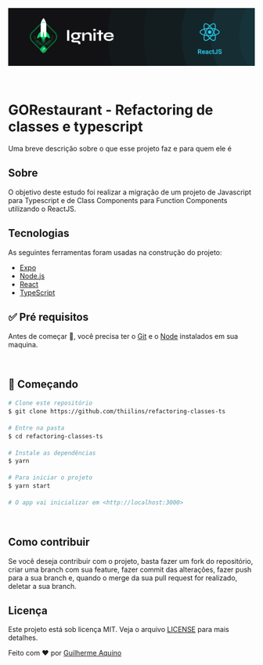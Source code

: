 <div align="center" id="top"> 
  <img src="./.github/ignite.png" alt="Refactoring de classes e typescript" />

  &#xa0;

</div>


# GORestaurant - Refactoring de classes e typescript


Uma breve descrição sobre o que esse projeto faz e para quem ele é


## Sobre 

O objetivo deste estudo foi realizar a migração de um projeto de Javascript para Typescript e de Class Components para Function Components utilizando o ReactJS.

## Tecnologias

As seguintes ferramentas foram usadas na construção do projeto:

- [Expo](https://expo.io/)
- [Node.js](https://nodejs.org/en/)
- [React](https://pt-br.reactjs.org/)
- [TypeScript](https://www.typescriptlang.org/)

## :white_check_mark: Pré requisitos ##

Antes de começar :checkered_flag:, você precisa ter o [Git](https://git-scm.com) e o [Node](https://nodejs.org/en/) instalados em sua maquina.

 &#xa0; 

## :checkered_flag: Começando ##

```bash
# Clone este repositório
$ git clone https://github.com/thiilins/refactoring-classes-ts

# Entre na pasta
$ cd refactoring-classes-ts

# Instale as dependências
$ yarn

# Para iniciar o projeto
$ yarn start

# O app vai inicializar em <http://localhost:3000>
```

 &#xa0; 
## Como contribuir

Se você deseja contribuir com o projeto, basta fazer um fork do repositório, criar uma branch com sua feature, fazer commit das alterações, fazer push para a sua branch e, quando o merge da sua pull request for realizado, deletar a sua branch.
## Licença

Este projeto está sob licença MIT. Veja o arquivo [LICENSE](LICENSE.md) para mais detalhes.

Feito com :heart: por <a href="https://github.com/guiaquinodev" target="_blank">Guilherme Aquino</a>
